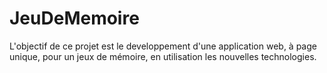 # JeuDeMemoire
L'objectif de ce projet est le developpement d'une application web, à page unique, pour un jeux de mémoire, en utilisation les nouvelles technologies.
